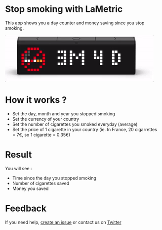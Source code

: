 # Stop smoking with LaMetric
This app shows you a day counter and money saving since you stop smoking.

![LaMetric Stop Smoking Index](https://raw.githubusercontent.com/pgrimaud/lametric-stop-smoking/master/images/application.gif)

# How it works ?

- Set the day, month and year you stopped smoking
- Set the currency of your country
- Set the number of cigarettes you smoked everyday (average)
- Set the price of 1 cigarette in your country (ie. In France, 20 cigarrettes = 7€, so 1 cigarette = 0.35€)

# Result

You will see :
- Time since the day you stopped smoking
- Number of cigarettes saved
- Money you saved

# Feedback

If you need help, [create an issue](https://github.com/pgrimaud/lametric-stop-smoking/issues) or contact us on [Twitter](http://twitter.com/pgrimaud_)
